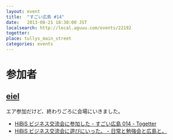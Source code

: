 ```yaml
---
layout: event
title:  "すごい広島 #14"
date:   2013-08-21 18:30:00 JST
localsearch: http://local.aguuu.com/events/22192
togetter:
place: tullys_main_street
categories: events
---
```


# 参加者

## [eiel](http://eiel.info/)

エア参加だけど、終わりごろに会場にいきました。

* [HiBiS ビジネス交流会に参加した - すごい広島 014 - Togetter](http://togetter.com/li/552225)
* [HiBiS ビジネス交流会に遊びにいった。 - 日常と勉強会と広島と。](http://eielh-life.tumblr.com/post/58920895891/hibis)
